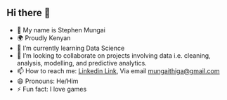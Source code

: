 ## Hi there 👋
- 🤖 My name is Stephen Mungai
- 🌍 Proudly Kenyan
- 🌱 I’m currently learning Data Science
- 👯 I’m looking to collaborate on projects involving data i.e. cleaning, analysis, modelling, and predictive analytics.
- 📫 How to reach me: [Linkedin Link](www.linkedin.com/in/stephen-mungai-222193188), Via email [mungaithiga@gmail.com](mailto:mungaithiga@gmail.com)
- 😄 Pronouns: He/Him
- ⚡ Fun fact: I love games 

